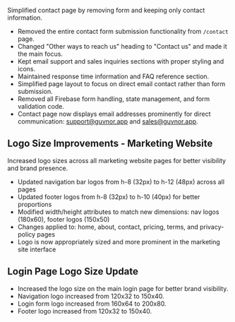 Simplified contact page by removing form and keeping only contact information.

- Removed the entire contact form submission functionality from `/contact` page.
- Changed "Other ways to reach us" heading to "Contact us" and made it the main focus.
- Kept email support and sales inquiries sections with proper styling and icons.
- Maintained response time information and FAQ reference section.
- Simplified page layout to focus on direct email contact rather than form submission.
- Removed all Firebase form handling, state management, and form validation code.
- Contact page now displays email addresses prominently for direct communication: support@guvnor.app and sales@guvnor.app. 

## Logo Size Improvements - Marketing Website

Increased logo sizes across all marketing website pages for better visibility and brand presence.

- Updated navigation bar logos from h-8 (32px) to h-12 (48px) across all pages
- Updated footer logos from h-8 (32px) to h-10 (40px) for better proportions
- Modified width/height attributes to match new dimensions: nav logos (180x60), footer logos (150x50)
- Changes applied to: home, about, contact, pricing, terms, and privacy-policy pages
- Logo is now appropriately sized and more prominent in the marketing site interface 

## Login Page Logo Size Update

- Increased the logo size on the main login page for better brand visibility.
- Navigation logo increased from 120x32 to 150x40.
- Login form logo increased from 160x64 to 200x80.
- Footer logo increased from 120x32 to 150x40. 